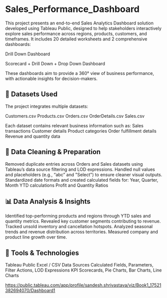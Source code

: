 # Sales_Performance_Dashboard
This project presents an end-to-end Sales Analytics Dashboard solution developed using Tableau Public, designed to help stakeholders interactively explore sales performance across regions, products, customers, and timeframes. It includes 20 detailed worksheets and 2 comprehensive dashboards:

Drill Down Dashboard

Scorecard + Drill Down + Drop Down Dashboard

These dashboards aim to provide a 360° view of business performance, with actionable insights for decision-makers.

## 📁 Datasets Used
The project integrates multiple datasets:

Customers.csv
Products.csv
Orders.csv
OrderDetails.csv
Sales.csv

Each dataset contains relevant business information such as:
Sales transactions
Customer details
Product categories
Order fulfillment details
Revenue and quantity data

## 🧹 Data Cleaning & Preparation
Removed duplicate entries across Orders and Sales datasets using Tableau’s data source filtering and LOD expressions.
Handled null values and placeholders (e.g., “abc” and "Select") to ensure cleaner visual outputs.
Standardized date formats and created calculated fields for:
Year, Quarter, Month
YTD calculations
Profit and Quantity Ratios


## 📊 Data Analysis & Insights
Identified top-performing products and regions through YTD sales and quantity metrics.
Revealed key customer segments contributing to revenue.
Tracked unsold inventory and cancellation hotspots.
Analyzed seasonal trends and revenue distribution across territories.
Measured company and product line growth over time.


## 🧠 Tools & Technologies
Tableau Public
Excel / CSV Data Sources
Calculated Fields, Parameters, Filter Actions, LOD Expressions
KPI Scorecards, Pie Charts, Bar Charts, Line Charts

https://public.tableau.com/app/profile/sandesh.shrivastava/viz/Book1_17521382694070/Dashboard1
